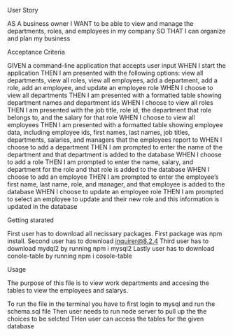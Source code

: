 User Story

AS A business owner
I WANT to be able to view and manage the departments, roles, and employees in my company
SO THAT I can organize and plan my business


Acceptance Criteria

GIVEN a command-line application that accepts user input
WHEN I start the application
THEN I am presented with the following options: view all departments, view all roles, view all employees, add a department, add a role, add an employee, and update an employee role
WHEN I choose to view all departments
THEN I am presented with a formatted table showing department names and department ids
WHEN I choose to view all roles
THEN I am presented with the job title, role id, the department that role belongs to, and the salary for that role
WHEN I choose to view all employees
THEN I am presented with a formatted table showing employee data, including employee ids, first names, last names, job titles, departments, salaries, and managers that the employees report to
WHEN I choose to add a department
THEN I am prompted to enter the name of the department and that department is added to the database
WHEN I choose to add a role
THEN I am prompted to enter the name, salary, and department for the role and that role is added to the database
WHEN I choose to add an employee
THEN I am prompted to enter the employee’s first name, last name, role, and manager, and that employee is added to the database
WHEN I choose to update an employee role
THEN I am prompted to select an employee to update and their new role and this information is updated in the database 

Getting starated

First user has to download all necissary packages. First package was npm install.
Second user has to download inquirer@8.2.4
Third user has to download mydql2 by running npm i mysql2
Lastly user has to download conole-table by running npm i cosole-table

Usage

The purpose of this file is to view work departments and accesing the tables to view the employees and salarys. 

To run the file in the terminal you have to first login to mysql and run the schema.sql file
Then user needs to run node server to pull up the the choices to be selcted
THen user can access the tables for the given database